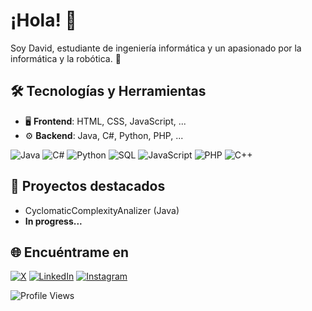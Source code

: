 

# ¡Hola! 👋
Soy David, estudiante de ingeniería informática y un apasionado por la informática y la robótica. 🚀

## 🛠 Tecnologías y Herramientas
- 🖥️ **Frontend**: HTML, CSS, JavaScript, ...
- ⚙️ **Backend**: Java, C#, Python, PHP, ...


![Java](https://img.shields.io/badge/Java-007396?style=flat-square&logo=java&logoColor=white)
![C#](https://img.shields.io/badge/C%23-239120?style=flat-square&logo=c-sharp&logoColor=white)
![Python](https://img.shields.io/badge/Python-3776AB?style=flat-square&logo=python&logoColor=white)
![SQL](https://img.shields.io/badge/SQL-CC2927?style=flat-square&logo=microsoft-sql-server&logoColor=white)
![JavaScript](https://img.shields.io/badge/JavaScript-F7DF1E?style=flat-square&logo=javascript&logoColor=black)
![PHP](https://img.shields.io/badge/PHP-777BB4?style=flat-square&logo=php&logoColor=white)
![C++](https://img.shields.io/badge/C++-00599C?style=flat-square&logo=c%2B%2B&logoColor=white)

## 🌟 Proyectos destacados
- CyclomaticComplexityAnalizer (Java)
- **In progress...**

## 🌐 Encuéntrame en
[![X](https://img.shields.io/badge/Twitter-%231DA1F2.svg?style=flat-square&logo=twitter&logoColor=white)](https://x.com/David_27CG)
[![LinkedIn](https://img.shields.io/badge/LinkedIn-%230077B5.svg?style=flat-square&logo=linkedin&logoColor=white)](www.linkedin.com/in/david-covian-gomez)
[![Instagram](https://img.shields.io/badge/Instagram-%23E4405F.svg?style=flat-square&logo=instagram&logoColor=white)](https://www.instagram.com/david_cg_27/)
<!--
- [Instagram](https://www.instagram.com/david_cg_27/)
- [Twitter](https://x.com/David_27CG)
- [LinkedIn](www.linkedin.com/in/david-covian-gomez)
-->
![Profile Views](https://komarev.com/ghpvc/?username=tuusuario&color=blue)

